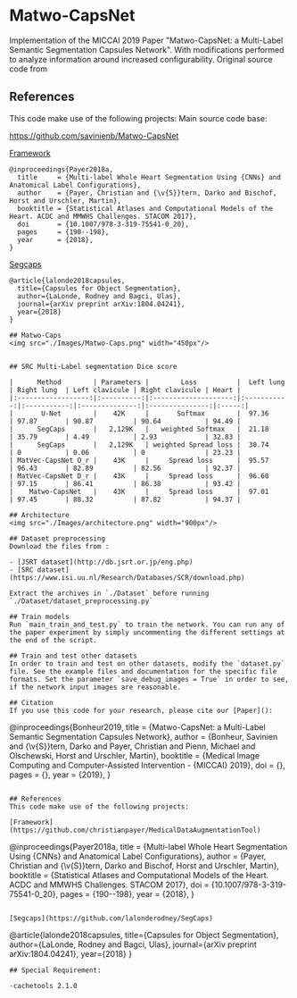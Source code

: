 # Matwo-CapsNet
Implementation of the MICCAI 2019 Paper "Matwo-CapsNet: a Multi-Label Semantic Segmentation Capsules Network". With modifications performed to analyze information around increased configurability. Original source code from  

## References
This code make use of the following projects:
Main source code base:

https://github.com/savinienb/Matwo-CapsNet



[Framework](https://github.com/christianpayer/MedicalDataAugmentationTool)
```
@inproceedings{Payer2018a,
  title     = {Multi-label Whole Heart Segmentation Using {CNNs} and Anatomical Label Configurations},
  author    = {Payer, Christian and {\v{S}}tern, Darko and Bischof, Horst and Urschler, Martin},
  booktitle = {Statistical Atlases and Computational Models of the Heart. ACDC and MMWHS Challenges. STACOM 2017},
  doi       = {10.1007/978-3-319-75541-0_20},
  pages     = {190--198},
  year      = {2018},
}
```

[Segcaps](https://github.com/lalonderodney/SegCaps)
```
@article{lalonde2018capsules,
  title={Capsules for Object Segmentation},
  author={LaLonde, Rodney and Bagci, Ulas},
  journal={arXiv preprint arXiv:1804.04241},
  year={2018}
}

## Matwo-Caps
<img src="./Images/Matwo-Caps.png" width="450px"/>


## SRC Multi-Label segmentation Dice score

|      Method        | Parameters |        Loss          |  Left lung  | Right lung  | Left clavicule | Right clavicule | Heart | 
|:------------------:|:----------:|:--------------------:|:-----------:|:-----------:|:--------------:|:---------------:|:-----:|
|       U-Net        |    42K     |       Softmax        |  97.36      | 97.87       | 90.87          | 90.64           | 94.49 |
|      SegCaps       |   2,129K   |   weighted Softmax   |  21.18      | 35.79       | 4.49           | 2.93            | 32.83 |
|      SegCaps       |   2,129K   | weighted Spread loss |  30.74      | 0           | 0.06           | 0               | 23.23 |
| MatVec-CapsNet O_r |    43K     |     Spread loss      |  95.57      | 96.43       | 82.89          | 82.56           | 92.37 |
| MatVec-CapsNet D_r |    43K     |     Spread loss      |  96.60      | 97.15       | 86.41          | 86.38           | 93.42 |
|    Matwo-CapsNet   |    43K     |     Spread loss      |  97.01      | 97.45       | 88.32          | 87.82           | 94.37 |

## Architecture
<img src="./Images/architecture.png" width="900px"/>

## Dataset preprocessing
Download the files from :

- [JSRT dataset](http://db.jsrt.or.jp/eng.php)
- [SRC dataset](https://www.isi.uu.nl/Research/Databases/SCR/download.php)
 
Extract the archives in `./Dataset` before running `./Dataset/dataset_preprocessing.py`

## Train models
Run `main_train_and_test.py` to train the network. You can run any of the paper experiment by simply uncommenting the different settings at the end of the script.

## Train and test other datasets
In order to train and test on other datasets, modify the `dataset.py` file. See the example files and documentation for the specific file formats. Set the parameter `save_debug_images = True` in order to see, if the network input images are reasonable.

## Citation
If you use this code for your research, please cite our [Paper]():

```
@inproceedings{Bonheur2019,
  title     = {Matwo-CapsNet: a Multi-Label Semantic Segmentation Capsules Network},
  author    = {Bonheur, Savinien and {\v{S}}tern, Darko and Payer, Christian and Pienn, Michael and Olschewski, Horst and Urschler, Martin},
  booktitle = {Medical Image Computing and Computer-Assisted Intervention - {MICCAI} 2019},
  doi       = {},
  pages     = {},
  year      = {2019},
}
```

## References
This code make use of the following projects:

[Framework](https://github.com/christianpayer/MedicalDataAugmentationTool)
```
@inproceedings{Payer2018a,
  title     = {Multi-label Whole Heart Segmentation Using {CNNs} and Anatomical Label Configurations},
  author    = {Payer, Christian and {\v{S}}tern, Darko and Bischof, Horst and Urschler, Martin},
  booktitle = {Statistical Atlases and Computational Models of the Heart. ACDC and MMWHS Challenges. STACOM 2017},
  doi       = {10.1007/978-3-319-75541-0_20},
  pages     = {190--198},
  year      = {2018},
}
```

[Segcaps](https://github.com/lalonderodney/SegCaps)
```
@article{lalonde2018capsules,
  title={Capsules for Object Segmentation},
  author={LaLonde, Rodney and Bagci, Ulas},
  journal={arXiv preprint arXiv:1804.04241},
  year={2018}
}
```
## Special Requirement:

-cachetools 2.1.0
